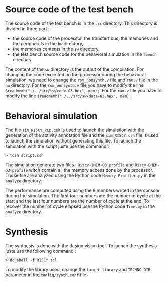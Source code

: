 # Source code of the test bench
The source code of the test bench is in the ``src`` directory. This directory is divided in three part :
- the source code of the processor, the transfert bus, the memories and the peripherals in the ``hw`` directory,
- the memories contents in the ``sw`` directory,
- the test bench source code for the behavioral simulation in the ``tbench`` directory.

The content of the ``sw`` directory is the output of the compilation. For changing the code executed on the processor during the behavioral simulation, we need to change the ``rom_nonsynth.v`` file and ``ram.v`` file in the ``hw`` directory. For the ``rom_nonsynth.v`` file you have to modify the line  ``$readmemh("./../src/sw/code-O3.hex", mem);``. For the ``ram.v`` file you have to modify the line  ``$readmemh("./../src/sw/data-O3.hex", mem);``.

# Behavioral simulation
The file ``sim_RI5CY_VCD.csh`` is used to launch the simulation with the generation of the activity annotation file and the ``sim_RI5CY.csh`` file is used to launch the simulation without generating this file. To launch the simulation with the script juste use the command :

``> tcsh script.csh``

The simulation generate two files : ``Riscv-IMEM-O3.profile`` and ``Riscv-DMEM-O3.profile`` witch contain all the memory access done by the processor. Those file are analyzed using the Python code ``Memory Profiler.py`` in the ``analyze`` directory.

The performance are computed using the 8 numbers writed in the console during the simulation. The first four numbers are the number of cycle at the start and the last four numbers are the number of cycle at the end. To recover the number of cycle elapsed use the Python code ``Time.py`` in the ``analyze`` directory.
# Synthesis
The synthesis is done with the design vision tool. To launch the synthesis juste use the following command :

``> dc_shell -f RI5CY.tcl``

To modify the library used, change the ``target_library`` and ``TECHNO_DIR`` parameter in the ``config/synth.conf`` file.
